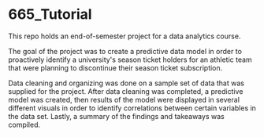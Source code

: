 # 665_Tutorial

This repo holds an end-of-semester project for a data analytics course. 

The goal of the project was to create a predictive data model in order to proactively identify a university's season ticket holders for an athletic team that were planning to discontinue their season ticket subscription. 

Data cleaning and organizing was done on a sample set of data that was supplied for the project. After data cleaning was completed, a predictive model was created, then results of the model were displayed in several different visuals in order to identify correlations between certain variables in the data set. Lastly, a summary of the findings and takeaways was compiled.
